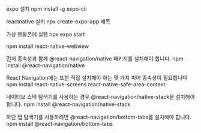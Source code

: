 expo 설치
npm install -g expo-cli

reactnative 설치 
npx create-expo-app 제목

가상 핸들폰에 실행
npx expo start

npm install react-native-webview

먼저 종속성과 함께 @react-navigation/native 패키지를 설치해야 합니다.
npm install @react-navigation/native

React Navigation에는 또한 직접 설치해야 하는 몇 가지 피어 종속성이 필요합니다
npm install react-native-screens react-native-safe-area-context

네이티브 스택 탐색기를 사용하는 경우 @react-navigation/native-stack을 설치해야 합니다.
npm install @react-navigation/native-stack

하단 탭 탐색기를 사용하려면 @react-navigation/bottom-tabs를 설치해야 합니다.
npm install @react-navigation/bottom-tabs